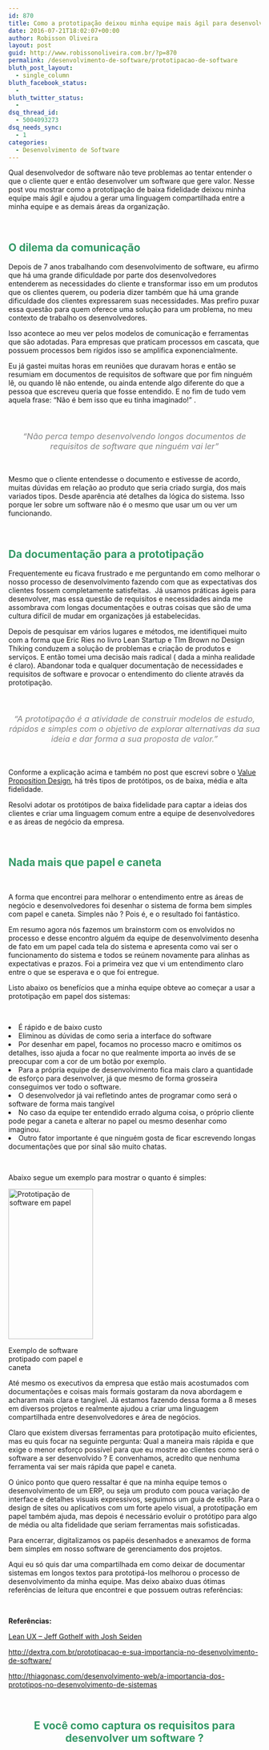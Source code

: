 ```yaml
---
id: 870
title: Como a prototipação deixou minha equipe mais ágil para desenvolver software
date: 2016-07-21T18:02:07+00:00
author: Robisson Oliveira
layout: post
guid: http://www.robissonoliveira.com.br/?p=870
permalink: /desenvolvimento-de-software/prototipacao-de-software
bluth_post_layout:
  - single_column
bluth_facebook_status:
  - 
bluth_twitter_status:
  - 
dsq_thread_id:
  - 5004093273
dsq_needs_sync:
  - 1
categories:
  - Desenvolvimento de Software
---
```

<span style="font-weight: 400;">Qual desenvolvedor de software não teve problemas ao tentar entender o que o cliente quer e então desenvolver um software que gere valor. Nesse post vou mostrar como a prototipação de baixa fidelidade deixou minha equipe mais ágil e ajudou a gerar uma linguagem compartilhada entre a minha equipe e as demais áreas da organização.</span>

&nbsp;

<!--more-->

## 

## <span style="color: #339966;"><b>O dilema da comunicação</b></span>

<span style="font-weight: 400;">Depois de 7 anos trabalhando com desenvolvimento de software, eu afirmo que há uma grande dificuldade por parte dos desenvolvedores entenderem as necessidades do cliente e transformar isso em um produtos que os clientes querem, ou poderia dizer também que há uma grande dificuldade dos clientes expressarem suas necessidades. Mas prefiro puxar essa questão para quem oferece uma solução para um problema, no meu contexto de trabalho os desenvolvedores.</span>

<span style="font-weight: 400;">Isso acontece ao meu ver pelos modelos de comunicação e ferramentas que são adotadas. Para empresas que praticam processos em cascata, que possuem processos bem rígidos isso se amplifica exponencialmente. </span>

<span style="font-weight: 400;">Eu já gastei muitas horas em reuniões que duravam horas e então se resumiam em documentos de requisitos de software que por fim ninguém lê, ou quando lê não entende, ou ainda entende algo diferente do que a pessoa que escreveu queria que fosse entendido. E no fim de tudo vem aquela frase: &#8220;Não é bem isso que eu tinha imaginado!&#8221; .</span>

&nbsp;

<h3 style="text-align: center;">
  <span style="color: #808080;"><i><span style="font-weight: 400;">“Não perca tempo desenvolvendo longos documentos de requisitos de software que ninguém vai ler”</span></i></span>
</h3>

&nbsp;

<span style="font-weight: 400;">Mesmo que o cliente entendesse o documento e estivesse de acordo, muitas dúvidas em relação ao produto que seria criado surgia, dos mais variados tipos. Desde aparência até detalhes da lógica do sistema. Isso porque ler sobre um software não é o mesmo que usar um ou ver um funcionando.</span>

&nbsp;

## <span style="color: #339966;"><b>Da documentação para a prototipação</b></span>

<span style="font-weight: 400;">Frequentemente eu ficava frustrado e me perguntando em como melhorar o nosso processo de desenvolvimento fazendo com que as expectativas dos clientes fossem completamente satisfeitas.  Já usamos práticas ágeis para desenvolver, mas essa questão de requisitos e necessidades ainda me assombrava com longas documentações e outras coisas que são de uma cultura difícil de mudar em organizações já estabelecidas.</span>

<span style="font-weight: 400;">Depois de pesquisar em vários lugares e métodos, me identifiquei muito com a forma que Eric Ries no livro Lean Startup e TIm Brown no Design Thiking conduzem a solução de problemas e criação de produtos e serviços. E então tomei uma decisão mais radical ( dada a minha realidade é claro). Abandonar toda e qualquer documentação de necessidades e requisitos de software e provocar o entendimento do cliente através da prototipação.</span>

&nbsp;

<h3 style="text-align: center;">
  <span style="color: #808080;"><i><span style="font-weight: 400;">“A prototipação é a atividade de construir modelos de estudo, rápidos e simples com o objetivo de explorar alternativas da sua ideia e dar forma a sua proposta de valor.”</span></i></span>
</h3>

&nbsp;

<span style="font-weight: 400;">Conforme a explicação acima e também no post que escrevi sobre o </span>[<span style="font-weight: 400;">Value Proposition Design</span>](http://www.robissonoliveira.com.br/modelos-de-inovacao/value-proposition-canvas)<span style="font-weight: 400;">, há três tipos de protótipos, os de baixa, média e alta fidelidade.</span>

<span style="font-weight: 400;">Resolvi adotar os protótipos de baixa fidelidade para captar a ideias dos clientes e criar uma linguagem comum entre a equipe de desenvolvedores e as áreas de negócio da empresa.</span>

&nbsp;

## <span style="color: #339966;"><b>Nada mais que papel e caneta</b></span>

&nbsp;

<span style="font-weight: 400;">A forma que encontrei para melhorar o entendimento entre as áreas de negócio e desenvolvedores foi desenhar o sistema de forma bem simples com papel e caneta. Simples não ? Pois é, e o resultado foi fantástico.</span>

<span style="font-weight: 400;">Em resumo agora nós fazemos um brainstorm com os envolvidos no processo e desse encontro alguém da equipe de desenvolvimento desenha de fato em um papel cada tela do sistema e apresenta como vai ser o funcionamento do sistema e todos se reúnem novamente para alinhas as expectativas e prazos. Foi a primeira vez que vi um entendimento claro entre o que se esperava e o que foi entregue.</span>

<span style="font-weight: 400;">Listo abaixo os benefícios que a minha equipe obteve ao começar a usar a prototipação em papel dos sistemas:</span>

&nbsp;

<li style="font-weight: 400;">
  <span style="font-weight: 400;">É rápido e de baixo custo</span>
</li>
<li style="font-weight: 400;">
  <span style="font-weight: 400;">Eliminou as dúvidas de como seria a interface do software</span>
</li>
<li style="font-weight: 400;">
  <span style="font-weight: 400;">Por desenhar em papel, focamos no processo macro e omitimos os detalhes, isso ajuda a focar no que realmente importa ao invés de se preocupar com a cor de um botão por exemplo.</span>
</li>
<li style="font-weight: 400;">
  <span style="font-weight: 400;">Para a própria equipe de desenvolvimento fica mais claro a quantidade de esforço para desenvolver, já que mesmo de forma grosseira conseguimos ver todo o software.</span>
</li>
<li style="font-weight: 400;">
  O desenvolvedor já vai refletindo antes de programar como será o software de forma mais tangível
</li>
<li style="font-weight: 400;">
  <span style="font-weight: 400;">No caso da equipe ter entendido errado alguma coisa, o próprio cliente pode pegar a caneta e alterar no papel ou mesmo desenhar como imaginou.</span>
</li>
<li style="font-weight: 400;">
  <span style="font-weight: 400;">Outro fator importante é que ninguém gosta de ficar escrevendo longas documentações que por sinal são muito chatas.</span>
</li>

&nbsp;

<span style="font-weight: 400;">Abaixo segue um exemplo para mostrar o quanto é simples:</span>

<div id="attachment_872" style="width: 179px" class="wp-caption aligncenter">
  <a class="lightbox" href="http://www.robissonoliveira.com.br/wp-content/uploads/2016/07/5446929020346106145-account_id3.jpg"><img class="wp-image-872 size-medium" title="Prototipação de software em papel" src="//www.robissonoliveira.com.br/wp-content/uploads/2016/07/5446929020346106145-account_id3-169x300.jpg" alt="Prototipação de software em papel" width="169" height="300" /></a>
  
  <p class="wp-caption-text">
    Exemplo de software protipado com papel e caneta
  </p>
</div>

Até mesmo os executivos da empresa que estão mais acostumados com documentações e coisas mais formais gostaram da nova abordagem e acharam mais clara e tangível. Já estamos fazendo dessa forma a 8 meses em diversos projetos e realmente ajudou a criar uma linguagem compartilhada entre desenvolvedores e área de negócios.

<span style="font-weight: 400;">Claro que existem diversas ferramentas para prototipação muito eficientes, mas eu quis focar na seguinte pergunta: Qual a maneira mais rápida e que exige o menor esforço possível para que eu mostre ao clientes como será o software a ser desenvolvido ? E convenhamos, acredito que nenhuma ferramenta vai ser mais rápida que papel e caneta.</span>

<span style="font-weight: 400;">O único ponto que quero ressaltar é que na minha equipe temos o desenvolvimento de um ERP, ou seja um produto com pouca variação de interface e detalhes visuais expressivos, seguimos um guia de estilo. Para o design de sites ou aplicativos com um forte apelo visual, a prototipação em papel também ajuda, mas depois é necessário evoluir o protótipo para algo de média ou alta fidelidade que seriam ferramentas mais sofisticadas.</span>

<span style="font-weight: 400;">Para encerrar, digitalizamos os papéis desenhados e anexamos de forma bem simples em nosso software de gerenciamento dos projetos.</span>

Aqui eu só quis dar uma compartilhada em como deixar de documentar sistemas em longos textos para prototipá-los melhorou o processo de desenvolvimento da minha equipe. Mas deixo abaixo duas ótimas referências de leitura que encontrei e que possuem outras referências:

&nbsp;

**Referências:**

[Lean UX &#8211; Jeff Gothelf with Josh Seiden](https://www.amazon.com.br/Lean-UX-Applying-Principles-Experience/dp/1449311652)

<a href="http://dextra.com.br/prototipacao-e-sua-importancia-no-desenvolvimento-de-software/" target="_blank">http://dextra.com.br/prototipacao-e-sua-importancia-no-desenvolvimento-de-software/</a>

<a href="http://thiagonasc.com/desenvolvimento-web/a-importancia-dos-prototipos-no-desenvolvimento-de-sistemas" target="_blank">http://thiagonasc.com/desenvolvimento-web/a-importancia-dos-prototipos-no-desenvolvimento-de-sistemas</a>

&nbsp;

<h2 style="text-align: center;">
  <span style="color: #339966;">E você como captura os requisitos para desenvolver um software ?</span>
</h2>